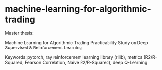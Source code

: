 # machine-learning-for-algorithmic-trading
Master thesis:

Machine Learning for Algorithmic Trading
Practicability Study on Deep Supervised & Reinforcement Learning

Keywords: pytorch, ray reinforcement learning library (rllib), metrics (R2/R-Squared, Pearson Correlation, Naive R2/R-Squared), deep Q-Learning
